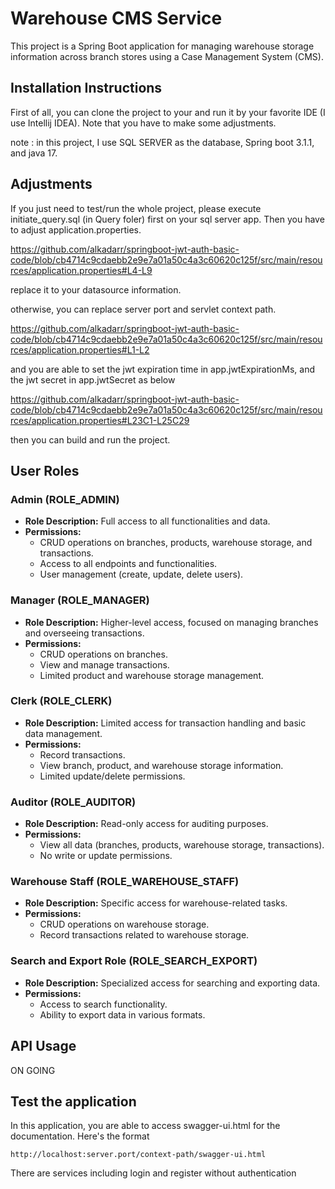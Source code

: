 # Warehouse CMS Service

This project is a Spring Boot application for managing warehouse storage information across branch stores using a Case Management System (CMS).

## Installation Instructions
First of all, you can clone the project to your and run it by your favorite IDE (I use Intellij IDEA).
Note that you have to make some adjustments.

note : in this project, I use SQL SERVER as the database, Spring boot 3.1.1, and java 17.

## Adjustments
If you just need to test/run the whole project, please execute initiate_query.sql (in Query foler) first on your sql server app.
Then you have to adjust application.properties.

https://github.com/alkadarr/springboot-jwt-auth-basic-code/blob/cb4714c9cdaebb2e9e7a01a50c4a3c60620c125f/src/main/resources/application.properties#L4-L9

replace it to your datasource information.

otherwise, you can replace server port and servlet context path.

https://github.com/alkadarr/springboot-jwt-auth-basic-code/blob/cb4714c9cdaebb2e9e7a01a50c4a3c60620c125f/src/main/resources/application.properties#L1-L2

and you are able to set the jwt expiration time in app.jwtExpirationMs, and the jwt secret in app.jwtSecret as below

https://github.com/alkadarr/springboot-jwt-auth-basic-code/blob/cb4714c9cdaebb2e9e7a01a50c4a3c60620c125f/src/main/resources/application.properties#L23C1-L25C29

then you can build and run the project.

## User Roles

### Admin (ROLE_ADMIN)

- **Role Description:** Full access to all functionalities and data.
- **Permissions:**
    - CRUD operations on branches, products, warehouse storage, and transactions.
    - Access to all endpoints and functionalities.
    - User management (create, update, delete users).

### Manager (ROLE_MANAGER)

- **Role Description:** Higher-level access, focused on managing branches and overseeing transactions.
- **Permissions:**
    - CRUD operations on branches.
    - View and manage transactions.
    - Limited product and warehouse storage management.

### Clerk (ROLE_CLERK)

- **Role Description:** Limited access for transaction handling and basic data management.
- **Permissions:**
    - Record transactions.
    - View branch, product, and warehouse storage information.
    - Limited update/delete permissions.

### Auditor (ROLE_AUDITOR)

- **Role Description:** Read-only access for auditing purposes.
- **Permissions:**
    - View all data (branches, products, warehouse storage, transactions).
    - No write or update permissions.

### Warehouse Staff (ROLE_WAREHOUSE_STAFF)

- **Role Description:** Specific access for warehouse-related tasks.
- **Permissions:**
    - CRUD operations on warehouse storage.
    - Record transactions related to warehouse storage.

### Search and Export Role (ROLE_SEARCH_EXPORT)

- **Role Description:** Specialized access for searching and exporting data.
- **Permissions:**
    - Access to search functionality.
    - Ability to export data in various formats.

## API Usage

ON GOING

### 

## Test the application
In this application, you are able to access swagger-ui.html for the documentation. Here's the format

   `http://localhost:server.port/context-path/swagger-ui.html`

There are services including login and register without authentication
